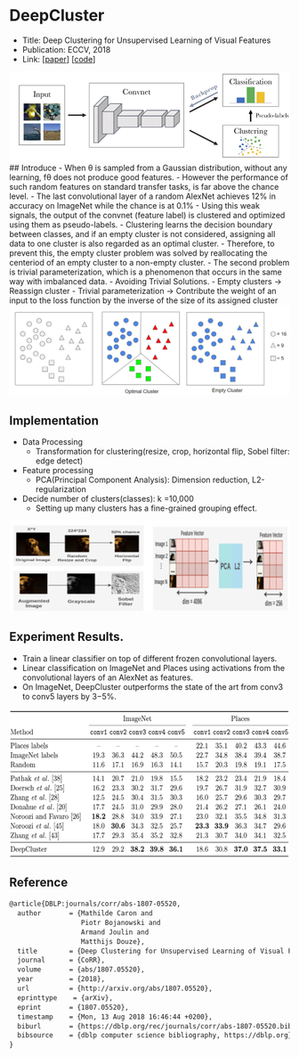 # DeepCluster
- Title: Deep Clustering for Unsupervised Learning of Visual Features
- Publication: ECCV, 2018
- Link: [[paper](https://arxiv.org/pdf/1807.05520.pdf)] [[code](https://github.com/facebookresearch/deepcluster)]

<img width="600" alt="model" src="./img/deepcluster.png">
## Introduce 
- When θ is sampled from a Gaussian distribution, without any learning, fθ does not produce good features.
- However the performance of such random features on standard transfer tasks, is far above the chance level. 
- The last convolutional layer of a random AlexNet achieves 12% in accuracy on ImageNet while the chance is at 0.1%
- Using this weak signals, the output of the convnet (feature label) is clustered and optimized using them as pseudo-labels.
- Clustering learns the decision boundary between classes, and if an empty cluster is not considered, assigning all data to one cluster is also regarded as an optimal cluster.
- Therefore, to prevent this, the empty cluster problem was solved by reallocating the centeriod of an empty cluster to a non-empty cluster.
- The second problem is trivial parameterization, which is a phenomenon that occurs in the same way with imbalanced data.
- Avoiding Trivial Solutions.
    - Empty clusters → Reassign cluster
    - Trivial parameterization → Contribute the weight of an input to the loss function by the inverse of the size of its assigned cluster

<img width="600" alt="empty_cluster" src="./img/empty_cluster.png"> 

## Implementation
- Data Processing
  - Transformation for clustering(resize, crop, horizontal flip, Sobel filter: edge detect)
- Feature processing
  - PCA(Principal Component Analysis): Dimension reduction, L2-regularization
- Decide number of clusters(classes): k  =10,000
  - Setting up many clusters has a fine-grained grouping effect.
<img width="600" alt="dataprocessing" src="./img/deepcluster_dataprocessing.png"> 

## Experiment Results.
- Train a linear classifier on top of different frozen convolutional layers.
- Linear classification on ImageNet and Places using activations from the convolutional layers of an AlexNet as features.
- On ImageNet, DeepCluster outperforms the state of the art from conv3 to conv5 layers by 3−5%.
<img width="600" alt="experiment" src="./img/deepcluster_experiment.png"> 

## Reference
```tex
@article{DBLP:journals/corr/abs-1807-05520,
  author       = {Mathilde Caron and
                  Piotr Bojanowski and
                  Armand Joulin and
                  Matthijs Douze},
  title        = {Deep Clustering for Unsupervised Learning of Visual Features},
  journal      = {CoRR},
  volume       = {abs/1807.05520},
  year         = {2018},
  url          = {http://arxiv.org/abs/1807.05520},
  eprinttype    = {arXiv},
  eprint       = {1807.05520},
  timestamp    = {Mon, 13 Aug 2018 16:46:44 +0200},
  biburl       = {https://dblp.org/rec/journals/corr/abs-1807-05520.bib},
  bibsource    = {dblp computer science bibliography, https://dblp.org}
}
```
